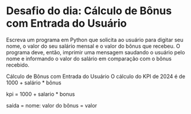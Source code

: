 # Desafio do dia: Cálculo de Bônus com Entrada do Usuário

Escreva um programa em Python que solicita ao usuário para digitar seu nome, o valor do seu salário mensal e o valor do bônus que recebeu. O programa deve, então, imprimir uma mensagem saudando o usuário pelo nome e informando o valor do salário em comparação com o bônus recebido.

Cálculo de Bônus com Entrada do Usuário
O cálculo do KPI de 2024 é de 1000 + salário * bônus 

kpi = 1000 + salario * bonus

saída = nome: valor do bônus = valor
